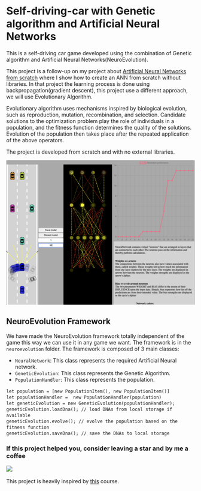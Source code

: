 # Self-driving-car with Genetic algorithm and Artificial Neural Networks

This is a self-driving car game developed using the combination of 
Genetic algorithm and Artificial Neural Networks(NeuroEvolution). 

This project is a follow-up on my project about [Artificial Neural Networks from scratch](https://github.com/apssouza22/neuralnet-browser) where I show how to create an ANN
from scratch without libraries. In that project the learning process is done using backpropagation(gradient descent), this project 
use a different approach, we will use Evolutionary Algorithm.

Evolutionary algorithm uses mechanisms inspired by biological evolution, such as reproduction, mutation, recombination, and selection. 
Candidate solutions to the optimization problem play the role of individuals in a population, and the fitness function determines the quality of the solutions. 
Evolution of the population then takes place after the repeated application of the above operators.

The project is developed from scratch and with no external libraries.

![Alt text](nn.png?raw=true "Self driving car")

## NeuroEvolution Framework
We have made the NeuroEvolution framework totally independent of the game this way we can use it in any game we want.
The framework is in the `neuroevolution` folder. The framework is composed of 3 main classes:
- `NeuralNetwork`: This class represents the required Artificial Neural network.
- `GeneticEvolution`: This class represents the Genetic Algorithm.
- `PopulationHandler`: This class represents the population.

```
let population = [new PopulationItem(), new PopulationItem()]
let populationHandler =  new PopulationHandler(population)
let geneticEvolution = new GeneticEvolution(populationHandler);
geneticEvolution.loadDna(); // load DNAs from local storage if available
geneticEvolution.evolve(); // evolve the population based on the fitness function
geneticEvolution.saveDna(); // save the DNAs to local storage
```

### If this project helped you, consider leaving a star  and by me a coffee
<a href="https://www.buymeacoffee.com/apssouza"><img src="https://miro.medium.com/max/654/1*rQv8JgstmK0juxP-Kb4IGg.jpeg"></a>


This project is heavily inspired by [this](https://www.youtube.com/watch?v=NkI9ia2cLhc&list=PLB0Tybl0UNfYoJE7ZwsBQoDIG4YN9ptyY) course.

